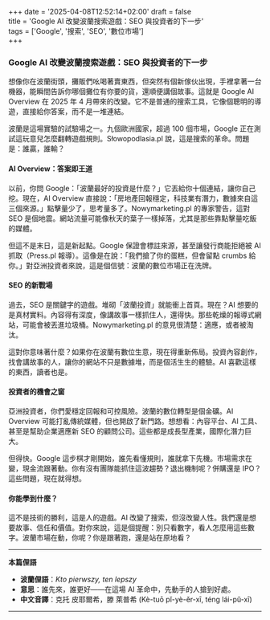 +++
date = '2025-04-08T12:52:14+02:00'
draft = false  
title = 'Google AI 改變波蘭搜索遊戲：SEO 與投資者的下一步'  
tags = ['Google', '搜索', 'SEO', '數位市場']  
+++

### Google AI 改變波蘭搜索遊戲：SEO 與投資者的下一步

想像你在波蘭街頭，攤販們吆喝著賣東西，但突然有個新傢伙出現，手裡拿著一台機器，能瞬間告訴你哪個攤位有你要的貨，還順便講個故事。這就是 Google AI Overview 在 2025 年 4 月帶來的改變。它不是普通的搜索工具，它像個聰明的導遊，直接給你答案，而不是一堆連結。

波蘭是這場實驗的試驗場之一。九個歐洲國家，超過 100 個市場，Google 正在測試這玩意兒怎麼翻轉遊戲規則。Słowopodlasia.pl 說，這是搜索的革命。問題是：誰贏，誰輸？

#### AI Overview：答案即王道

以前，你問 Google：「波蘭最好的投資是什麼？」它丟給你十個連結，讓你自己挖。現在，AI Overview 直接說：「房地產回報穩定，科技業有潛力，數據來自這三個來源。」點擊量少了，思考量多了。Nowymarketing.pl 的專家警告，這對 SEO 是個地震。網站流量可能像秋天的葉子一樣掉落，尤其是那些靠點擊量吃飯的媒體。

但這不是末日，這是新起點。Google 保證會標註來源，甚至讓發行商能拒絕被 AI 抓取（Press.pl 報導）。這像是在說：「我們搶了你的蛋糕，但會留點 crumbs 給你。」對亞洲投資者來說，這是個信號：波蘭的數位市場正在洗牌。

#### SEO 的新戰場

過去，SEO 是關鍵字的遊戲。堆砌「波蘭投資」就能衝上首頁。現在？AI 想要的是真材實料。內容得有深度，像講故事一樣抓住人，還得快。那些乾燥的報導式網站，可能會被丟進垃圾桶。Nowymarketing.pl 的意見很清楚：適應，或者被淘汰。

這對你意味著什麼？如果你在波蘭有數位生意，現在得重新佈局。投資內容創作，找會講故事的人，讓你的網站不只是數據堆，而是個活生生的體驗。AI 喜歡這樣的東西，讀者也是。

#### 投資者的機會之窗

亞洲投資者，你們愛穩定回報和可控風險。波蘭的數位轉型是個金礦。AI Overview 可能打亂傳統媒體，但也開啟了新門路。想想看：內容平台、AI 工具、甚至是幫助企業適應新 SEO 的顧問公司。這些都是成長型產業，國際化潛力巨大。

但得快。Google 這步棋才剛開始，誰先看懂規則，誰就拿下先機。市場需求在變，現金流跟著動。你有沒有團隊能抓住這波趨勢？退出機制呢？併購還是 IPO？這些問題，現在就得想。

#### 你能學到什麼？

這不是技術的勝利，這是人的遊戲。AI 改變了搜索，但沒改變人性。我們還是想要故事、信任和價值。對你來說，這是個提醒：別只看數字，看人怎麼用這些數字。波蘭市場在動，你呢？你是跟著跑，還是站在原地看？

---

**本篇俚語**  
- **波蘭俚語**：*Kto pierwszy, ten lepszy*  
- **意思**：誰先來，誰更好——在這場 AI 革命中，先動手的人搶到好處。  
- **中文音譯**：克托 皮耶爾希，滕 萊普希 (Kè-tuō pǐ-yè-ěr-xī, téng lái-pǔ-xī)  

---
